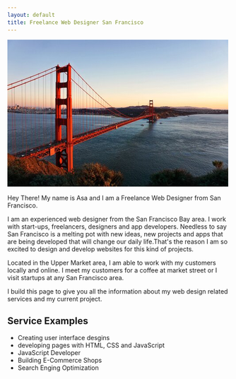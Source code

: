 ```yaml
---
layout: default
title: Freelance Web Designer San Francisco
---
```


<img src="/san-francisco-web-designer.jpg" alt="freelance web designer san francisco">

Hey There! My name is Asa and I am a Freelance Web Designer from San Francisco.

I am an experienced web designer from the San Francisco Bay area. I work with start-ups, freelancers, designers and app developers. Needless to say San Francisco is a melting pot with new ideas, new projects and apps that are being developed that will change our daily life.That's the reason I am so excited to design and develop websites for this kind of projects.

Located in the Upper Market area, I am able to work with my customers locally and online. I meet my customers for a coffee at market street or I visit startups at any San Francisco area.

I build this page to give you all the information about my web design related services and
my current project.

## Service Examples

* Creating user interface desgins
* developing pages with HTML, CSS and JavaScript
* JavaScript Developer
* Building E-Commerce Shops
* Search Enging Optimization

